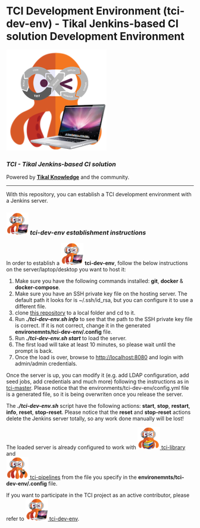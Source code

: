 # TCI Development Environment (tci-dev-env) - Tikal Jenkins-based CI solution Development Environment
![tci-dev](src/resources/images/tci-dev.png)

### ***TCI - Tikal Jenkins-based CI solution***

Powered by **[Tikal Knowledge](http://www.tikalk.com)** and the community.
<hr/>

With this repository, you can establish a TCI development environment with a Jenkins server.

### ***<img src="./src/resources/images/tci-dev.png" width="60" height="60"> tci-dev-env establishment instructions***

In order to establish a <img src="./src/resources/images/tci-dev.png" width="60" height="60"> **tci-dev-env**, follow the below instructions on the server/laptop/desktop you want to host it:

1. Make sure you have the following commands installed: **git**, **docker** & **docker-compose**.
1. Make sure you have an SSH private key file on the hosting server. The default path it looks for is ~/.ssh/id_rsa, but you can configure it to use a different file.
1. clone [this repository](git@github.com:TikalCI/tci-dev-env.git) to a local folder and cd to it.
1. Run _**./tci-dev-env.sh info**_ to see that the path to the SSH private key file is correct. If it is not correct, change it in the generated **environemnts/tci-dev-env/.config** file.
1. Run _**./tci-dev-env.sh start**_ to load the server. 
1. The first load will take at least 10 minutes, so please wait until the prompt is back.
1. Once the load is over, browse to [http://localhost:8080](http://localhost:8080) and login with admin/admin credentials.

Once the server is up, you can modify it (e.g. add LDAP configuration, add seed jobs, add credentials and much more) following the instructions as in [tci-master](https://github.com/TikalCI/tci-master).
Please notice that the environments/tci-dev-env/config.yml file is a generated file, so it is being overwriten once you release the server.

The _**./tci-dev-env.sh**_ script have the following actions: **start**, **stop**, **restart**, **info**, **reset**, **stop-reset**.
Please notice that the **reset** and **stop-reset** actions delete the Jenkins server totally, so any work done manually will be lost!

The loaded server is already configured to work with [<img src="./src/resources/images/tci-library.png" width="60" height="60"> tci-library](https://github.com/TikalCI/tci-library) and<br/>[<img src="./src/resources/images/tci-pipelines.png" width="60" height="60"> tci-pipelines](https://github.com/TikalCI/tci-pipelines) from the file you specify in the **environemnts/tci-dev-env/.config** file.

If you want to participate in the TCI project as an active contributor, please refer to [<img src="./src/resources/images/tci-dev.png" width="60" height="60"> tci-dev-env](https://github.com/TikalCI/tci-dev-env).


